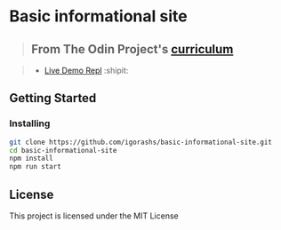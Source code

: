 # Basic informational site

> ## From The Odin Project's [curriculum](https://www.theodinproject.com/courses/nodejs/lessons/basic-informational-site)

> - [Live Demo Repl](https://repl.it/@igorashs/basic-informational-site) :shipit:


## Getting Started

### Installing

```bash
git clone https://github.com/igorashs/basic-informational-site.git
cd basic-informational-site
npm install
npm run start
```

## License

This project is licensed under the MIT License
